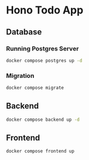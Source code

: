 # Hono Todo App

## Database

### Running Postgres Server

```sh
docker compose postgres up -d
```

### Migration

```sh
docker compose migrate
```

## Backend

```sh
docker compose backend up -d
```

## Frontend

```sh
docker compose frontend up
```
